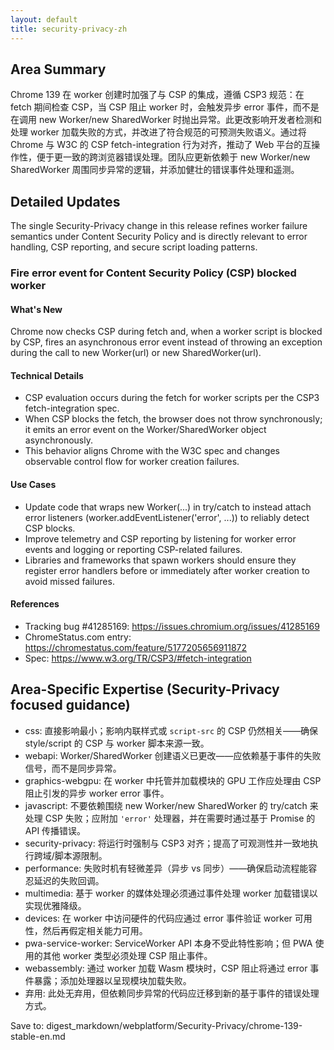 ```yaml
---
layout: default
title: security-privacy-zh
---
```


## Area Summary

Chrome 139 在 worker 创建时加强了与 CSP 的集成，遵循 CSP3 规范：在 fetch 期间检查 CSP，当 CSP 阻止 worker 时，会触发异步 error 事件，而不是在调用 new Worker/new SharedWorker 时抛出异常。此更改影响开发者检测和处理 worker 加载失败的方式，并改进了符合规范的可预测失败语义。通过将 Chrome 与 W3C 的 CSP fetch-integration 行为对齐，推动了 Web 平台的互操作性，便于更一致的跨浏览器错误处理。团队应更新依赖于 new Worker/new SharedWorker 周围同步异常的逻辑，并添加健壮的错误事件处理和遥测。

## Detailed Updates

The single Security-Privacy change in this release refines worker failure semantics under Content Security Policy and is directly relevant to error handling, CSP reporting, and secure script loading patterns.

### Fire error event for Content Security Policy (CSP) blocked worker

#### What's New
Chrome now checks CSP during fetch and, when a worker script is blocked by CSP, fires an asynchronous error event instead of throwing an exception during the call to new Worker(url) or new SharedWorker(url).

#### Technical Details
- CSP evaluation occurs during the fetch for worker scripts per the CSP3 fetch-integration spec.
- When CSP blocks the fetch, the browser does not throw synchronously; it emits an error event on the Worker/SharedWorker object asynchronously.
- This behavior aligns Chrome with the W3C spec and changes observable control flow for worker creation failures.

#### Use Cases
- Update code that wraps new Worker(...) in try/catch to instead attach error listeners (worker.addEventListener('error', ...)) to reliably detect CSP blocks.
- Improve telemetry and CSP reporting by listening for worker error events and logging or reporting CSP-related failures.
- Libraries and frameworks that spawn workers should ensure they register error handlers before or immediately after worker creation to avoid missed failures.

#### References
- Tracking bug #41285169: https://issues.chromium.org/issues/41285169
- ChromeStatus.com entry: https://chromestatus.com/feature/5177205656911872
- Spec: https://www.w3.org/TR/CSP3/#fetch-integration

## Area-Specific Expertise (Security-Privacy focused guidance)

- css: 直接影响最小；影响内联样式或 `script-src` 的 CSP 仍然相关——确保 style/script 的 CSP 与 worker 脚本来源一致。
- webapi: Worker/SharedWorker 创建语义已更改——应依赖基于事件的失败信号，而不是同步异常。
- graphics-webgpu: 在 worker 中托管并加载模块的 GPU 工作应处理由 CSP 阻止引发的异步 worker error 事件。
- javascript: 不要依赖围绕 new Worker/new SharedWorker 的 try/catch 来处理 CSP 失败；应附加 `'error'` 处理器，并在需要时通过基于 Promise 的 API 传播错误。
- security-privacy: 将运行时强制与 CSP3 对齐；提高了可观测性并一致地执行跨域/脚本源限制。
- performance: 失败时机有轻微差异（异步 vs 同步）——确保启动流程能容忍延迟的失败回调。
- multimedia: 基于 worker 的媒体处理必须通过事件处理 worker 加载错误以实现优雅降级。
- devices: 在 worker 中访问硬件的代码应通过 error 事件验证 worker 可用性，然后再假定相关能力可用。
- pwa-service-worker: ServiceWorker API 本身不受此特性影响；但 PWA 使用的其他 worker 类型必须处理 CSP 阻止事件。
- webassembly: 通过 worker 加载 Wasm 模块时，CSP 阻止将通过 error 事件暴露；添加处理器以呈现模块加载失败。
- 弃用: 此处无弃用，但依赖同步异常的代码应迁移到新的基于事件的错误处理方式。

Save to: digest_markdown/webplatform/Security-Privacy/chrome-139-stable-en.md
